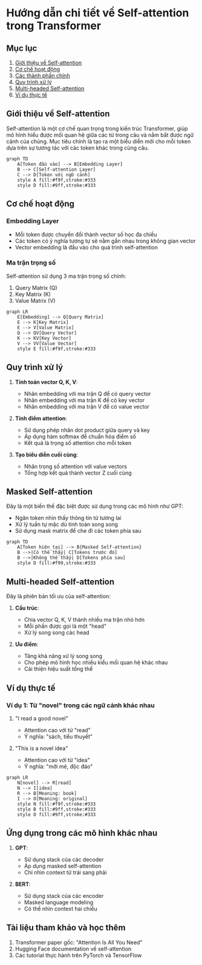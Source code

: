 # Hướng dẫn chi tiết về Self-attention trong Transformer

## Mục lục
1. [Giới thiệu về Self-attention](#giới-thiệu-về-self-attention)
2. [Cơ chế hoạt động](#cơ-chế-hoạt-động)
3. [Các thành phần chính](#các-thành-phần-chính)
4. [Quy trình xử lý](#quy-trình-xử-lý)
5. [Multi-headed Self-attention](#multi-headed-self-attention)
6. [Ví dụ thực tế](#ví-dụ-thực-tế)

## Giới thiệu về Self-attention

Self-attention là một cơ chế quan trọng trong kiến trúc Transformer, giúp mô hình hiểu được mối quan hệ giữa các từ trong câu và nắm bắt được ngữ cảnh của chúng. Mục tiêu chính là tạo ra một biểu diễn mới cho mỗi token dựa trên sự tương tác với các token khác trong cùng câu.

```mermaid
graph TD
    A[Token đầu vào] --> B[Embedding Layer]
    B --> C[Self-attention Layer]
    C --> D[Token với ngữ cảnh]
    style A fill:#f9f,stroke:#333
    style D fill:#9ff,stroke:#333
```

## Cơ chế hoạt động

### Embedding Layer
- Mỗi token được chuyển đổi thành vector số học đa chiều
- Các token có ý nghĩa tương tự sẽ nằm gần nhau trong không gian vector
- Vector embedding là đầu vào cho quá trình self-attention

### Ma trận trọng số
Self-attention sử dụng 3 ma trận trọng số chính:
1. Query Matrix (Q)
2. Key Matrix (K)
3. Value Matrix (V)

```mermaid
graph LR
    E[Embedding] --> Q[Query Matrix]
    E --> K[Key Matrix]
    E --> V[Value Matrix]
    Q --> QV[Query Vector]
    K --> KV[Key Vector]
    V --> VV[Value Vector]
    style E fill:#f9f,stroke:#333
```

## Quy trình xử lý

1. **Tính toán vector Q, K, V**:
   - Nhân embedding với ma trận Q để có query vector
   - Nhân embedding với ma trận K để có key vector
   - Nhân embedding với ma trận V để có value vector

2. **Tính điểm attention**:
   - Sử dụng phép nhân dot product giữa query và key
   - Áp dụng hàm softmax để chuẩn hóa điểm số
   - Kết quả là trọng số attention cho mỗi token

3. **Tạo biểu diễn cuối cùng**:
   - Nhân trọng số attention với value vectors
   - Tổng hợp kết quả thành vector Z cuối cùng

## Masked Self-attention

Đây là một biến thể đặc biệt được sử dụng trong các mô hình như GPT:

- Ngăn token nhìn thấy thông tin từ tương lai
- Xử lý tuần tự mặc dù tính toán song song
- Sử dụng mask matrix để che đi các token phía sau

```mermaid
graph TD
    A[Token hiện tại] --> B{Masked Self-attention}
    B -->|Có thể thấy| C[Tokens trước đó]
    B -->|Không thể thấy| D[Tokens phía sau]
    style D fill:#f99,stroke:#333
```

## Multi-headed Self-attention

Đây là phiên bản tối ưu của self-attention:

1. **Cấu trúc**:
   - Chia vector Q, K, V thành nhiều ma trận nhỏ hơn
   - Mỗi phần được gọi là một "head"
   - Xử lý song song các head

2. **Ưu điểm**:
   - Tăng khả năng xử lý song song
   - Cho phép mô hình học nhiều kiểu mối quan hệ khác nhau
   - Cải thiện hiệu suất tổng thể

## Ví dụ thực tế

### Ví dụ 1: Từ "novel" trong các ngữ cảnh khác nhau

1. "I read a good novel"
   - Attention cao với từ "read"
   - Ý nghĩa: "sách, tiểu thuyết"

2. "This is a novel idea"
   - Attention cao với từ "idea"
   - Ý nghĩa: "mới mẻ, độc đáo"

```mermaid
graph LR
    N[novel] --> R[read]
    N --> I[idea]
    R --> B[Meaning: book]
    I --> O[Meaning: original]
    style N fill:#f9f,stroke:#333
    style B fill:#9ff,stroke:#333
    style O fill:#9ff,stroke:#333
```

## Ứng dụng trong các mô hình khác nhau

1. **GPT**:
   - Sử dụng stack của các decoder
   - Áp dụng masked self-attention
   - Chỉ nhìn context từ trái sang phải

2. **BERT**:
   - Sử dụng stack của các encoder
   - Masked language modeling
   - Có thể nhìn context hai chiều

## Tài liệu tham khảo và học thêm

1. Transformer paper gốc: "Attention Is All You Need"
2. Hugging Face documentation về self-attention
3. Các tutorial thực hành trên PyTorch và TensorFlow